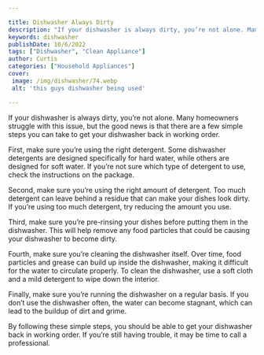 ```yaml
---

title: Dishwasher Always Dirty
description: "If your dishwasher is always dirty, you’re not alone. Many homeowners struggle with this issue, but the good news is that there ar...scroll on and keep learning"
keywords: dishwasher
publishDate: 10/6/2022
tags: ["Dishwasher", "Clean Appliance"]
author: Curtis
categories: ["Household Appliances"]
cover: 
 image: /img/dishwasher/74.webp
 alt: 'this guys dishwasher being used'

---
```


If your dishwasher is always dirty, you’re not alone. Many homeowners struggle with this issue, but the good news is that there are a few simple steps you can take to get your dishwasher back in working order. 

First, make sure you’re using the right detergent. Some dishwasher detergents are designed specifically for hard water, while others are designed for soft water. If you’re not sure which type of detergent to use, check the instructions on the package. 

Second, make sure you’re using the right amount of detergent. Too much detergent can leave behind a residue that can make your dishes look dirty. If you’re using too much detergent, try reducing the amount you use. 

Third, make sure you’re pre-rinsing your dishes before putting them in the dishwasher. This will help remove any food particles that could be causing your dishwasher to become dirty. 

Fourth, make sure you’re cleaning the dishwasher itself. Over time, food particles and grease can build up inside the dishwasher, making it difficult for the water to circulate properly. To clean the dishwasher, use a soft cloth and a mild detergent to wipe down the interior. 

Finally, make sure you’re running the dishwasher on a regular basis. If you don’t use the dishwasher often, the water can become stagnant, which can lead to the buildup of dirt and grime. 

By following these simple steps, you should be able to get your dishwasher back in working order. If you’re still having trouble, it may be time to call a professional.
